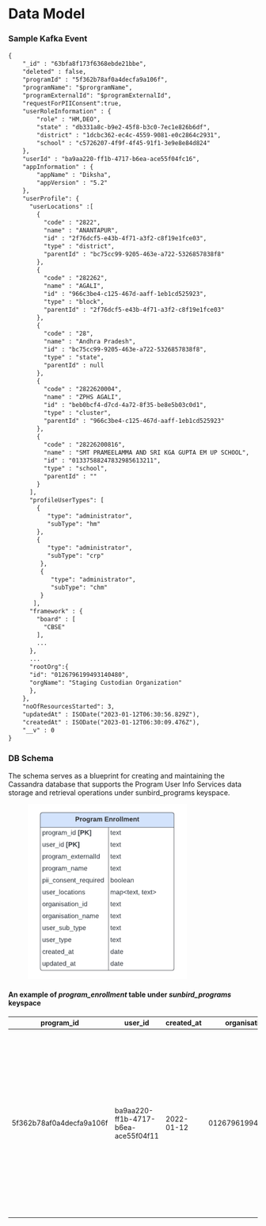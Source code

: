 # Data Model

### Sample Kafka Event

```
{
    "_id" : "63bfa8f173f6368ebde21bbe",
    "deleted" : false,
    "programId" : "5f362b78af0a4decfa9a106f",
    "programName": "$prorgramName",
    "programExternalId": "$programExternalId",
    "requestForPIIConsent":true,
    "userRoleInformation" : {
        "role" : "HM,DEO",
        "state" : "db331a8c-b9e2-45f8-b3c0-7ec1e826b6df",
        "district" : "1dcbc362-ec4c-4559-9081-e0c2864c2931",
        "school" : "c5726207-4f9f-4f45-91f1-3e9e8e84d824"
    },
    "userId" : "ba9aa220-ff1b-4717-b6ea-ace55f04fc16",
    "appInformation" : {
        "appName" : "Diksha",
        "appVersion" : "5.2"
    },
    "userProfile": {
      "userLocations" :[
        {
          "code" : "2822",
          "name" : "ANANTAPUR",
          "id" : "2f76dcf5-e43b-4f71-a3f2-c8f19e1fce03",
          "type" : "district",
          "parentId" : "bc75cc99-9205-463e-a722-5326857838f8"
        },
        {
          "code" : "282262",
          "name" : "AGALI",
          "id" : "966c3be4-c125-467d-aaff-1eb1cd525923",
          "type" : "block",
          "parentId" : "2f76dcf5-e43b-4f71-a3f2-c8f19e1fce03"
        },
        {
          "code" : "28",
          "name" : "Andhra Pradesh",
          "id" : "bc75cc99-9205-463e-a722-5326857838f8",
          "type" : "state",
          "parentId" : null
        },
        {
          "code" : "2822620004",
          "name" : "ZPHS AGALI",
          "id" : "beb0bcf4-d7cd-4a72-8f35-be8e5b03c0d1",
          "type" : "cluster",
          "parentId" : "966c3be4-c125-467d-aaff-1eb1cd525923"
        },
        {
          "code" : "28226200816",
          "name" : "SMT PRAMEELAMMA AND SRI KGA GUPTA EM UP SCHOOL",
          "id" : "01337588247832985613211",
          "type" : "school",
          "parentId" : ""
        }
      ],
      "profileUserTypes": [
        {
           "type": "administrator",
           "subType": "hm"
        },
        {
           "type": "administrator",
           "subType": "crp"
         },
         {
            "type": "administrator",
            "subType": "chm"
         }
       ],
      "framework" : {
        "board" : [ 
          "CBSE"
        ],
        ...
      },
      ...
      "rootOrg":{
      "id": "0126796199493140480",
      "orgName": "Staging Custodian Organization"
      },
    },
    "noOfResourcesStarted": 3,
    "updatedAt" : ISODate("2023-01-12T06:30:56.829Z"),
    "createdAt" : ISODate("2023-01-12T06:30:09.476Z"),
    "__v" : 0
}
```

### DB Schema

The schema serves as a blueprint for creating and maintaining the Cassandra database that supports the Program User Info Services data storage and retrieval operations under sunbird\_programs keyspace.

<figure><img src="../../../../../.gitbook/assets/Screenshot 2023-08-14 at 6.41.25 PM.png" alt="" width="321"><figcaption></figcaption></figure>

#### An example of _program\_enrollment_ table under _sunbird\_programs_ keyspace

<table><thead><tr><th width="157">program_id</th><th width="158">user_id</th><th width="140">created_at</th><th width="152">organisation_id</th><th width="185">organisation_name</th><th width="187">pii_consent_required</th><th width="181">program_externalid</th><th width="144">program_name</th><th width="127">updated_at</th><th width="372">user_locations</th><th width="154">user_sub_type</th><th>user_type</th></tr></thead><tbody><tr><td>5f362b78af0a4decfa9a106f</td><td>ba9aa220-ff1b-4717-b6ea-ace55f04f11</td><td>2022-01-12</td><td>0126796199493140480</td><td>Staging Custodian Organization</td><td>True</td><td>0126796199493140480</td><td>Staging Custodian</td><td>2023-01-12</td><td>{'block_code': '282262', 'block_id': '966c3be4-c125-467d-aaff-1eb1cd525923', 'block_name': 'AGALI', 'cluster_code': '2822620004', 'cluster_id': 'beb0bcf4-d7cd-4a72-8f35-be8e5b03c0d1', 'cluster_name': 'ZPHS AGALI', 'district_code': '2822', 'district_id': '2f76dcf5-e43b-4f71-a3f2-c8f19e1fce03', 'district_name': 'ANANTAPUR', 'school_code': '28226200816', 'school_id': '01337588247832985613211', 'school_name': 'SMT PRAMEELAMMA AND SRI KGA GUPTA EM UP SCHOOL', 'state_code': '28', 'state_id': 'bc75cc99-9205-463e-a722-5326857838f8', 'state_name': 'Andhra Pradesh'}</td><td>deo</td><td>administrator</td></tr></tbody></table>
